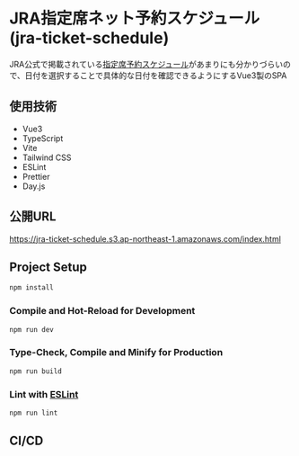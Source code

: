 # JRA指定席ネット予約スケジュール(jra-ticket-schedule)

JRA公式で掲載されている[指定席予約スケジュール](https://www.jra.go.jp/card/about/schedule.html)があまりにも分かりづらいので、日付を選択することで具体的な日付を確認できるようにするVue3製のSPA

## 使用技術
- Vue3
- TypeScript
- Vite
- Tailwind CSS
- ESLint
- Prettier
- Day.js

## 公開URL
https://jra-ticket-schedule.s3.ap-northeast-1.amazonaws.com/index.html

## Project Setup

```sh
npm install
```

### Compile and Hot-Reload for Development

```sh
npm run dev
```

### Type-Check, Compile and Minify for Production

```sh
npm run build
```

### Lint with [ESLint](https://eslint.org/)

```sh
npm run lint
```

## CI/CD
